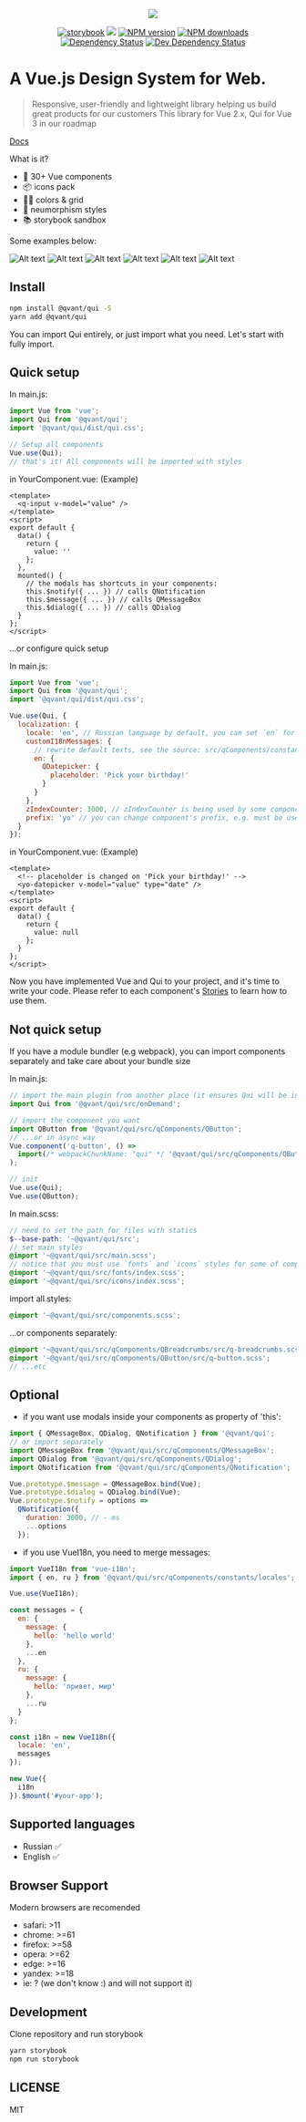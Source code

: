 <p align="center">
  <img src="/.readme-assets/qui-logo.svg?raw=true" />
</p>

<p align="center" class="unchanged rich-diff-level-one">
<!--BADGES-->
<span class="badge-shields"><a href="https://qvant-lab.github.io/qui" title="storybook"><img src="https://img.shields.io/badge/storybook-yes-green.svg" alt="storybook" /></a></span> <span class="badge-shields"><img src="https://img.shields.io/badge/responsive-yes-green.svg" /></span> <span class="badge-npmversion"><a href="https://npmjs.org/package/@qvant/qui" title="View this project on NPM"><img src="https://img.shields.io/npm/v/@qvant/qui.svg" alt="NPM version" /></a></span> <span class="badge-npmdownloads"><a href="https://npmjs.org/package/@qvant/qui" title="View this project on NPM"><img src="https://img.shields.io/npm/dm/@qvant/qui.svg" alt="NPM downloads" /></a></span></br><span class="badge-daviddm"><a href="https://david-dm.org/Qvant-lab/qui" title="View the status of this project's dependencies on DavidDM"><img src="https://img.shields.io/david/Qvant-lab/qui.svg" alt="Dependency Status" /></a></span> <span class="badge-daviddmdev"><a href="https://david-dm.org/Qvant-lab/qui#info=devDependencies" title="View the status of this project's development dependencies on DavidDM"><img src="https://img.shields.io/david/dev/Qvant-lab/qui.svg" alt="Dev Dependency Status" /></a></span><!--/BADGES--></p>

# A Vue.js Design System for Web.

> Responsive, user-friendly and lightweight library helping us build great products for our customers
> This library for Vue 2.x, Qui for Vue 3 in our roadmap

[Docs](https://qvant-lab.github.io/qui/)

What is it?

- 🔩 30+ Vue components
- 📦 icons pack
- 🏳️‍🌈 colors & grid
- 🥷 neumorphism styles
- 📚 storybook sandbox

Some examples below:

![Alt text](/.readme-assets/buttons.jpg?raw=true)
![Alt text](/.readme-assets/inputs.gif?raw=true)
![Alt text](/.readme-assets/icons.gif?raw=true)
![Alt text](/.readme-assets/tables.jpg?raw=true)
![Alt text](/.readme-assets/datepicker.jpg?raw=true)
![Alt text](/.readme-assets/other.jpg?raw=true)

## Install

```bash
npm install @qvant/qui -S
yarn add @qvant/qui
```

You can import Qui entirely, or just import what you need. Let's start with fully import.

## Quick setup

In main.js:

```js
import Vue from 'vue';
import Qui from '@qvant/qui';
import '@qvant/qui/dist/qui.css';

// Setup all components
Vue.use(Qui);
// that's it! All components will be imported with styles
```

in YourComponent.vue: (Example)

```vue
<template>
  <q-input v-model="value" />
</template>
<script>
export default {
  data() {
    return {
      value: ''
    };
  },
  mounted() {
    // the modals has shortcuts in your components:
    this.$notify({ ... }) // calls QNotification
    this.$message({ ... }) // calls QMessageBox
    this.$dialog({ ... }) // calls QDialog
  }
};
</script>
```

...or configure quick setup

In main.js:

```js
import Vue from 'vue';
import Qui from '@qvant/qui';
import '@qvant/qui/dist/qui.css';

Vue.use(Qui, {
  localization: {
    locale: 'en', // Russian language by default, you can set `en` for English
    customI18nMessages: {
      // rewrite default texts, see the source: src/qComponents/constants/locales
      en: {
        QDatepicker: {
          placeholder: 'Pick your birthday!'
        }
      }
    },
    zIndexCounter: 3000, // zIndexCounter is being used by some components, (e.g QPopover, QSelect, QDialog ...etc), 2000 by default
    prefix: 'yo' // you can change component's prefix, e.g. must be used <yo-input /> instead of <q-input />
  }
});
```

in YourComponent.vue: (Example)

```vue
<template>
  <!-- placeholder is changed on 'Pick your birthday!' -->
  <yo-datepicker v-model="value" type="date" />
</template>
<script>
export default {
  data() {
    return {
      value: null
    };
  }
};
</script>
```

Now you have implemented Vue and Qui to your project, and it's time to write your code.
Please refer to each component's [Stories](https://qvant-lab.github.io/qui/) to learn how to use them.

## Not quick setup

If you have a module bundler (e.g webpack), you can import components separately and take care about your bundle size

In main.js:

```js
// import the main plugin from another place (it ensures Qui will be installed without any components, but instance will set required properties and directives)
import Qui from '@qvant/qui/src/onDemand';

// import the component you want
import QButton from '@qvant/qui/src/qComponents/QButton';
// ...or in async way
Vue.component('q-button', () =>
  import(/* webpackChunkName: "qui" */ '@qvant/qui/src/qComponents/QButton')
);

// init
Vue.use(Qui);
Vue.use(QButton);
```

In main.scss:

```scss
// need to set the path for files with statics
$--base-path: '~@qvant/qui/src';
// set main styles
@import '~@qvant/qui/src/main.scss';
// notice that you must use `fonts` and `icons` styles for some of components:
@import '~@qvant/qui/src/fonts/index.scss';
@import '~@qvant/qui/src/icons/index.scss';
```

import all styles:

```scss
@import '~@qvant/qui/src/components.scss';
```

...or components separately:

```scss
@import '~@qvant/qui/src/qComponents/QBreadcrumbs/src/q-breadcrumbs.scss';
@import '~@qvant/qui/src/qComponents/QButton/src/q-button.scss';
// ...etc
```

## Optional

- if you want use modals inside your components as property of 'this':

```js
import { QMessageBox, QDialog, QNotification } from '@qvant/qui';
// or import separately
import QMessageBox from '@qvant/qui/src/qComponents/QMessageBox';
import QDialog from '@qvant/qui/src/qComponents/QDialog';
import QNotification from '@qvant/qui/src/qComponents/QNotification';

Vue.prototype.$message = QMessageBox.bind(Vue);
Vue.prototype.$dialog = QDialog.bind(Vue);
Vue.prototype.$notify = options =>
  QNotification({
    duration: 3000, // - ms
    ...options
  });
```

- if you use VueI18n, you need to merge messages:

```js
import VueI18n from 'vue-i18n';
import { en, ru } from '@qvant/qui/src/qComponents/constants/locales';

Vue.use(VueI18n);

const messages = {
  en: {
    message: {
      hello: 'hello world'
    },
    ...en
  },
  ru: {
    message: {
      hello: 'привет, мир'
    },
    ...ru
  }
};

const i18n = new VueI18n({
  locale: 'en',
  messages
});

new Vue({
  i18n
}).$mount('#your-app');
```

## Supported languages

- Russian ✅
- English ✅

## Browser Support

Modern browsers are recomended

- safari: >11
- chrome: >=61
- firefox: >=58
- opera: >=62
- edge: >=16
- yandex: >=18
- ie: ? (we don't know :) and will not support it)

## Development

Clone repository and run storybook

```bash
yarn storybook
npm run storybook
```

## LICENSE

MIT
